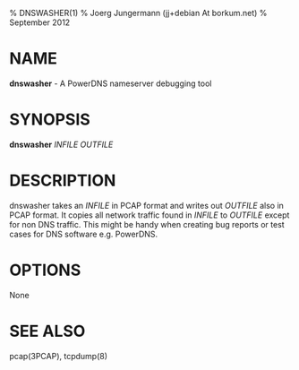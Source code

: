 % DNSWASHER(1)
% Joerg Jungermann (jj+debian At borkum.net)
% September 2012

# NAME
**dnswasher** - A PowerDNS nameserver debugging tool

# SYNOPSIS
**dnswasher** *INFILE* *OUTFILE*

# DESCRIPTION
dnswasher takes an *INFILE* in PCAP format and writes out *OUTFILE* also in
PCAP format. It copies all network traffic found in *INFILE* to *OUTFILE*
except for non DNS traffic. This might be handy when creating bug reports or
test cases for DNS software e.g. PowerDNS.

# OPTIONS
None

# SEE ALSO
pcap(3PCAP), tcpdump(8)
